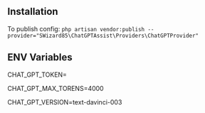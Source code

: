 ## Installation
To publish config: `php artisan vendor:publish --provider="SWizard85\ChatGPTAssist\Providers\ChatGPTProvider"`

## ENV Variables
CHAT_GPT_TOKEN=

CHAT_GPT_MAX_TORENS=4000

CHAT_GPT_VERSION=text-davinci-003
